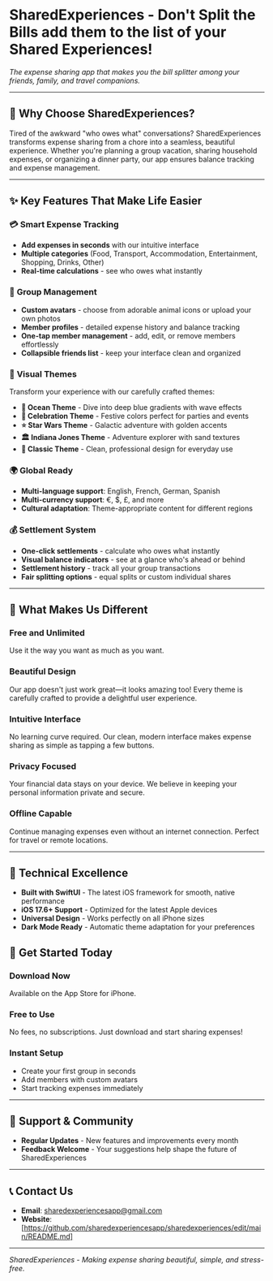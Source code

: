 # SharedExperiences - Don't Split the Bills add them to the list of your Shared Experiences! 
*The expense sharing app that makes you the bill splitter among your friends, family, and travel companions.*

---

## 🌟 Why Choose SharedExperiences?

Tired of the awkward "who owes what" conversations? SharedExperiences transforms expense sharing from a chore into a seamless, beautiful experience. Whether you're planning a group vacation, sharing household expenses, or organizing a dinner party, our app ensures balance tracking and expense management.

---

## ✨ Key Features That Make Life Easier

### 💳 **Smart Expense Tracking**
- **Add expenses in seconds** with our intuitive interface
- **Multiple categories** (Food, Transport, Accommodation, Entertainment, Shopping, Drinks, Other)
- **Real-time calculations** - see who owes what instantly

### 👥 **Group Management**
- **Custom avatars** - choose from adorable animal icons or upload your own photos
- **Member profiles** - detailed expense history and balance tracking
- **One-tap member management** - add, edit, or remove members effortlessly
- **Collapsible friends list** - keep your interface clean and organized

### 🎨 **Visual Themes**
Transform your experience with our carefully crafted themes:

- **🌊 Ocean Theme** - Dive into deep blue gradients with wave effects
- **🎉 Celebration Theme** - Festive colors perfect for parties and events
- **⭐ Star Wars Theme** - Galactic adventure with golden accents
- **🏛️ Indiana Jones Theme** - Adventure explorer with sand textures
- **🎨 Classic Theme** - Clean, professional design for everyday use

### 🌍 **Global Ready**
- **Multi-language support**: English, French, German, Spanish
- **Multi-currency support**: €, $, £, and more
- **Cultural adaptation**: Theme-appropriate content for different regions

### 💰 **Settlement System**
- **One-click settlements** - calculate who owes what instantly
- **Visual balance indicators** - see at a glance who's ahead or behind
- **Settlement history** - track all your group transactions
- **Fair splitting options** - equal splits or custom individual shares

---


## 🎯 What Makes Us Different

### **Free and Unlimited**
Use it the way you want as much as you want.

### **Beautiful Design**
Our app doesn't just work great—it looks amazing too! Every theme is carefully crafted to provide a delightful user experience.

### **Intuitive Interface**
No learning curve required. Our clean, modern interface makes expense sharing as simple as tapping a few buttons.

### **Privacy Focused**
Your financial data stays on your device. We believe in keeping your personal information private and secure.

### **Offline Capable**
Continue managing expenses even without an internet connection. Perfect for travel or remote locations.

---

## 📱 Technical Excellence

- **Built with SwiftUI** - The latest iOS framework for smooth, native performance
- **iOS 17.6+ Support** - Optimized for the latest Apple devices
- **Universal Design** - Works perfectly on all iPhone sizes
- **Dark Mode Ready** - Automatic theme adaptation for your preferences


## 🎁 Get Started Today

### **Download Now**
Available on the App Store for iPhone.

### **Free to Use**
No fees, no subscriptions. Just download and start sharing expenses!

### **Instant Setup**
- Create your first group in seconds
- Add members with custom avatars
- Start tracking expenses immediately

---

## 💬 Support & Community

- **Regular Updates** - New features and improvements every month
- **Feedback Welcome** - Your suggestions help shape the future of SharedExperiences

---

## 📞 Contact Us

- **Email**: sharedexperiencesapp@gmail.com
- **Website**: [https://github.com/sharedexperiencesapp/sharedexperiences/edit/main/README.md]

---

*SharedExperiences - Making expense sharing beautiful, simple, and stress-free.*

